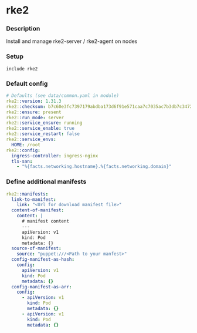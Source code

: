 # rke2

### Description
Install and manage rke2-server / rke2-agent on nodes

### Setup
```commandline
include rke2
```

### Default config

```yaml
# Defaults (see data/common.yaml in module)
rke2::version: 1.31.3
rke2::checksum: b7c60e3fc7397179abdba173d6f91e571caa7c7035ac7b3db7c347209049b4ec
rke2::ensure: present
rke2::run_mode: server
rke2::service_ensure: running
rke2::service_enable: true
rke2::service_restart: false
rke2::service_envs:
  HOME: /root
rke2::config:
  ingress-controller: ingress-nginx
  tls-san:
    - "%{facts.networking.hostname}.%{facts.networking.domain}"
```

### Define additional manifests
```yaml
rke2::manifests:
  link-to-manifest:
    link: "<Url for download manifest file>"
  content-of-manifest:
    content: |
      # manifest content
      ---
      apiVersion: v1
      kind: Pod
      metadata: {}
  source-of-manifest:
    source: "puppet:///<Path to your manfest>"
  config-manifest-as-hash:
    config: 
      apiVersion: v1
      kind: Pod
      metadata: {}
  config-manifest-as-arr:
    config:
      - apiVersion: v1
        kind: Pod
        metadata: {}
      - apiVersion: v1
        kind: Pod
        metadata: {}
```